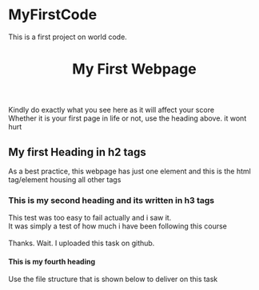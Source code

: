# MyFirstCode
This is a first project on world code.
<!Doctype html>
<html lang=eng>
  <head>
    <meta charset=utf-8/>
    <title>First Webpage</title>
  </head>
  <body>
    <header>
      <h1>My First Webpage</h1>
    </header>
    <p>Kindly do exactly what you see here as it will affect your score <br/>
      Whether it is your first page in life or not, use the heading above. it wont hurt</p>
    <h2>My first Heading in h2 tags</h2>
    <p> As a best practice, this webpage has just one element and this is the html tag/element housing all other tags</p>
    <h3> This is my second heading and its written in h3 tags </h3>
    <p>This test was too easy to fail actually and i saw it. <br/>
    It was simply a test of how much i have been following this course <br/>
    <br/>
      Thanks. Wait. I uploaded this task on github.
    </p>
    <h4>This is my fourth heading</h4>
    <p> Use the file structure that is shown below to deliver on this task</p>
  </body>
  
  </html>
